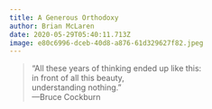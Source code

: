 ```yaml
---
title: A Generous Orthodoxy
author: Brian McLaren
date: 2020-05-29T05:40:11.713Z
image: e80c6996-dceb-40d8-a876-61d329627f82.jpeg
---
```

> “All these years of thinking ended up like this:  
> in front of all this beauty,  
> understanding nothing.”  
> —Bruce Cockburn